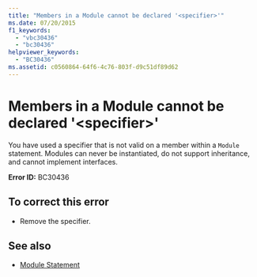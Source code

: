 ```yaml
---
title: "Members in a Module cannot be declared '<specifier>'"
ms.date: 07/20/2015
f1_keywords: 
  - "vbc30436"
  - "bc30436"
helpviewer_keywords: 
  - "BC30436"
ms.assetid: c0560864-64f6-4c76-803f-d9c51df89d62
---
```

# Members in a Module cannot be declared '\<specifier>'
You have used a specifier that is not valid on a member within a `Module` statement. Modules can never be instantiated, do not support inheritance, and cannot implement interfaces.  
  
 **Error ID:** BC30436  
  
## To correct this error  
  
-   Remove the specifier.  
  
## See also
- [Module Statement](../../visual-basic/language-reference/statements/module-statement.md)
